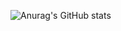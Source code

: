 ![Anurag's GitHub stats](https://github-readme-stats.vercel.app/api?username=SAADSULEMAN053&rank_icon=github)

